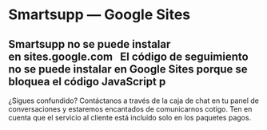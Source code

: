 # Smartsupp — Google Sites
## Smartsupp no se puede instalar en sites.google.com   El código de seguimiento no se puede instalar en Google Sites porque se bloquea el código JavaScript p
¿Sigues confundido? Contáctanos a través de la caja de chat en tu panel de conversaciones y estaremos encantados de comunicarnos cotigo. Ten en cuenta que el servicio al cliente está incluido solo en los paquetes pagos.

